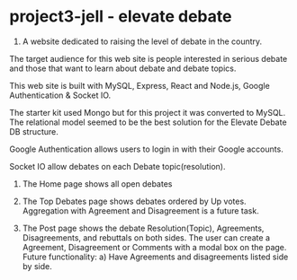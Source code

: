 # project3-jell - elevate debate

1. A website dedicated to raising the level of debate in the country.

The target audience for this web site is people interested in serious debate and those that want to learn about debate and debate topics.

This web site is built with MySQL, Express, React and Node.js, Google Authentication
& Socket IO.

The starter kit used Mongo but for this project it was converted to MySQL.  The relational model seemed to be the best solution for the Elevate Debate DB structure.

Google Authentication allows users to login in with their Google accounts.

Socket IO allow debates on each Debate topic(resolution).

1) The Home page shows all open debates

2) The Top Debates page shows debates ordered by Up votes.   Aggregation with Agreement and Disagreement is a future task.

3) The Post page shows the debate Resolution(Topic), Agreements, Disagreements, and rebuttals on both sides.  The user can create a Agreement, Disagreement or Comments with a modal box on the page.
    Future functionality:
    a) Have Agreements and disagreements listed side by side.
